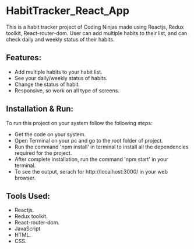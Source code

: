 # HabitTracker_React_App

This is a habit tracker project of Coding Ninjas made using Reactjs, Redux toolkit, React-router-dom. User can add multiple habits to their list, and can check daily and weekly status of their habits.

## Features:

- Add multiple habits to your habit list.
- See your daily/weekly status of habits.
- Change the status of habit.
- Responsive, so work on all type of screens.

## Installation & Run:

To run this project on your system follow the following steps:

- Get the code on your system.
- Open Terminal on your pc and go to the root folder of project.
- Run the command 'npm install' in terminal to install all the dependencies required for the project.
- After complete installation, run the command 'npm start' in your terminal.
- To see the output, serach for http://localhost:3000/ in your web browser.

## Tools Used:

- Reactjs.
- Redux toolkit.
- React-router-dom.
- JavaScript
- HTML.
- CSS.

